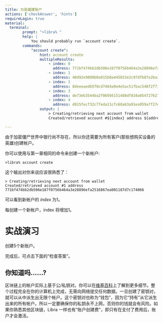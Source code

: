 ```yaml
---
title: 为英雄建账户
actions: ['checkAnswer', 'hints']
requireLogin: true
material:
  terminal:
        prompt: ">libra% "
        help: |
            You should probably run `account create`.
        commands:
            "account create":
                hint: account create
                multipleResults: 
                    - index: 0
                      address: 771bf474bb2db506e187f0756b464a3e28896efa2516867ea001187d7c174066
                    - index: 1
                      address: 40d92e9800b0a915b8a445033e3c97dfb8fe2ba3e4a3aec96261dccb7955052c
                    - index: 2
                      address: 8deeeaed65f0cd7484a9e4e5ac51fbac548f2f71299a05e000156031ca78fb9f
                    - index: 3
                      address: de73eb3544ba2f06956151488df834a05472762705a4319a7540c098c64912b5
                    - index: 4
                      address: d915fecf32c77eda11cfc68a63a91ea959a7f27edf5282ebe8dc1060c4fbe3fb
                output: |
                    > Creating/retrieving next account from wallet
                    Created/retrieved account #${index} address ${address}

---
```

由于加密僵尸世界中银行尚不存在，所以你还需要为所有客户(那些想购买设备的英雄)创建帐户。


你可以使用与第一章相同的命令来创建一个新帐户:

```
>libra% account create
```

这个输出对你来说应该很熟悉了：

```
> Creating/retrieving next account from wallet
Created/retrieved account #1 address 771bf474bb2db506e187f0756b464a3e28896efa2516867ea001187d7c174066
```

可以看到新帐户的 *index* 为1。

每创建一个新帐户，index 将增加1。

# 实战演习

创建5个新账户。

完成后，可点击下面的“检查答案”。

## 你知道吗……?

>>>
区块链上的帐户实际上基于公/私钥对。你可以在[维基百科](https://en.wikipedia.org/wiki/Public-key_cryptography)上了解到更多细节。整个过程完全在你的计算机上完成，无需向网络提交任何数据。一旦创建了密钥对，就可以从中派生出无限个帐户。这个密钥对也称为“钱包”，因为它“持有”从它派生出来的所有帐户。所以一定要确保你的私钥永不上网，否则你的钱就会有风险。如果你熟悉其他区块链，Libra 一样也有“账户创建费”，即只有在支付了费用后，账户才会激活。